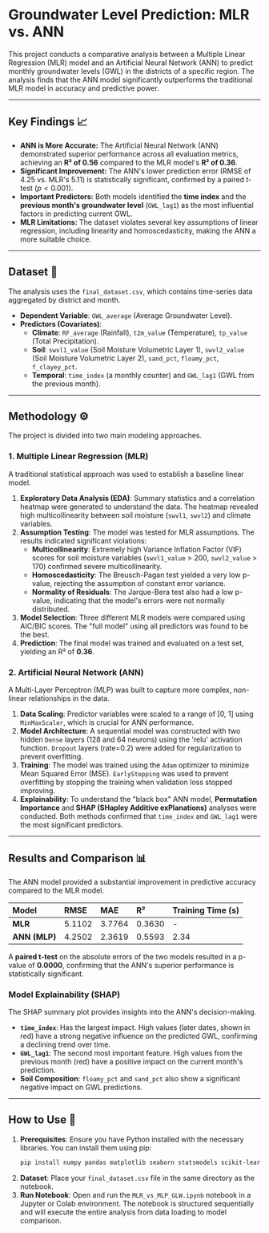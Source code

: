 

# Groundwater Level Prediction: MLR vs. ANN

This project conducts a comparative analysis between a Multiple Linear Regression (MLR) model and an Artificial Neural Network (ANN) to predict monthly groundwater levels (GWL) in the districts of a specific region. The analysis finds that the ANN model significantly outperforms the traditional MLR model in accuracy and predictive power.

-----

## Key Findings 📈

  * **ANN is More Accurate:** The Artificial Neural Network (ANN) demonstrated superior performance across all evaluation metrics, achieving an **R² of 0.56** compared to the MLR model's **R² of 0.36**.
  * **Significant Improvement:** The ANN's lower prediction error (RMSE of 4.25 vs. MLR's 5.11) is statistically significant, confirmed by a paired t-test ($p < 0.001$).
  * **Important Predictors:** Both models identified the **time index** and the **previous month's groundwater level** (`GWL_lag1`) as the most influential factors in predicting current GWL.
  * **MLR Limitations:** The dataset violates several key assumptions of linear regression, including linearity and homoscedasticity, making the ANN a more suitable choice.

-----

## Dataset 💾

The analysis uses the `final_dataset.csv`, which contains time-series data aggregated by district and month.

  * **Dependent Variable**: `GWL_average` (Average Groundwater Level).
  * **Predictors (Covariates)**:
      * **Climate**: `RF_average` (Rainfall), `t2m_value` (Temperature), `tp_value` (Total Precipitation).
      * **Soil**: `swvl1_value` (Soil Moisture Volumetric Layer 1), `swvl2_value` (Soil Moisture Volumetric Layer 2), `sand_pct`, `floamy_pct`, `f_clayey_pct`.
      * **Temporal**: `time_index` (a monthly counter) and `GWL_lag1` (GWL from the previous month).

-----

## Methodology ⚙️

The project is divided into two main modeling approaches.

### 1\. Multiple Linear Regression (MLR)

A traditional statistical approach was used to establish a baseline linear model.

1.  **Exploratory Data Analysis (EDA)**: Summary statistics and a correlation heatmap were generated to understand the data. The heatmap revealed high multicollinearity between soil moisture (`swvl1`, `swvl2`) and climate variables.
2.  **Assumption Testing**: The model was tested for MLR assumptions. The results indicated significant violations:
      * **Multicollinearity**: Extremely high Variance Inflation Factor (VIF) scores for soil moisture variables (`swvl1_value` \> 200, `swvl2_value` \> 170) confirmed severe multicollinearity.
      * **Homoscedasticity**: The Breusch-Pagan test yielded a very low p-value, rejecting the assumption of constant error variance.
      * **Normality of Residuals**: The Jarque-Bera test also had a low p-value, indicating that the model's errors were not normally distributed.
3.  **Model Selection**: Three different MLR models were compared using AIC/BIC scores. The "full model" using all predictors was found to be the best.
4.  **Prediction**: The final model was trained and evaluated on a test set, yielding an R² of **0.36**.

### 2\. Artificial Neural Network (ANN)

A Multi-Layer Perceptron (MLP) was built to capture more complex, non-linear relationships in the data.

1.  **Data Scaling**: Predictor variables were scaled to a range of [0, 1] using `MinMaxScaler`, which is crucial for ANN performance.
2.  **Model Architecture**: A sequential model was constructed with two hidden `Dense` layers (128 and 64 neurons) using the 'relu' activation function. `Dropout` layers (rate=0.2) were added for regularization to prevent overfitting.
3.  **Training**: The model was trained using the `Adam` optimizer to minimize Mean Squared Error (MSE). `EarlyStopping` was used to prevent overfitting by stopping the training when validation loss stopped improving.
4.  **Explainability**: To understand the "black box" ANN model, **Permutation Importance** and **SHAP (SHapley Additive exPlanations)** analyses were conducted. Both methods confirmed that `time_index` and `GWL_lag1` were the most significant predictors.

-----

## Results and Comparison 📊

The ANN model provided a substantial improvement in predictive accuracy compared to the MLR model.

| Model | RMSE | MAE | R² | Training Time (s) |
| :--- | :--- | :--- | :--- | :--- |
| **MLR** | 5.1102 | 3.7764 | 0.3630 | - |
| **ANN (MLP)** | 4.2502 | 2.3619 | 0.5593 | 2.34 |

A **paired t-test** on the absolute errors of the two models resulted in a p-value of **0.0000**, confirming that the ANN's superior performance is statistically significant.

### Model Explainability (SHAP)

The SHAP summary plot provides insights into the ANN's decision-making.

  * **`time_index`**: Has the largest impact. High values (later dates, shown in red) have a strong negative influence on the predicted GWL, confirming a declining trend over time.
  * **`GWL_lag1`**: The second most important feature. High values from the previous month (red) have a positive impact on the current month's prediction.
  * **Soil Composition**: `floamy_pct` and `sand_pct` also show a significant negative impact on GWL predictions.

-----

## How to Use 🚀

1.  **Prerequisites**: Ensure you have Python installed with the necessary libraries. You can install them using pip:
    ```bash
    pip install numpy pandas matplotlib seaborn statsmodels scikit-learn tensorflow shap
    ```
2.  **Dataset**: Place your `final_dataset.csv` file in the same directory as the notebook.
3.  **Run Notebook**: Open and run the `MLR_vs_MLP_GLW.ipynb` notebook in a Jupyter or Colab environment. The notebook is structured sequentially and will execute the entire analysis from data loading to model comparison.
